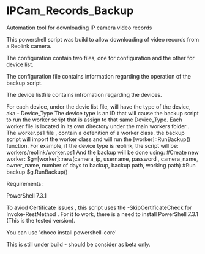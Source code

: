 # IPCam_Records_Backup
Automation tool for downloading IP camera video records 

This powershell script was build to allow downloading of video records from a Reolink camera.

The configuration contain two files, one for configuration and the other for device list. 

The configuration file contains information regarding the operation of the backup script. 

The device listfile contains infromation regarding the devices. 

For each device, under the devie list file, will have the type of the device, aka - Device_Type 
The device type is an ID that will cause the backup script to run the worker script that is assign to that same Device_Type. 
Each worker file is located in its own directory under the main workers folder .
The worker.ps1 file , contain a defenition of a worker class. 
the backup script will import the worker class and will run the [worker]::RunBackup() function. 
For example, if the device type is reolink, the script will be:
workers/reolink/worker.ps1 
And the backup will be done using: 
#Create new worker: 
$g=[worker]::new(camera_ip, username, password , camera_name, owner_name, number of days to backup, backup path, working path)
#Run backup
$g.RunBackup()


Requirements: 

PowerShell 7.3.1

To aviod Certificate issues , this script uses the -SkipCertificateCheck for Invoke-RestMethod . For it to work, there is a need to install PowerShell 7.3.1 (This is the tested version). 

You can use 'choco install powershell-core' 

This is still under build - should be consider as beta only. 
